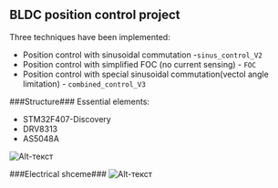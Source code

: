 ## BLDC position control project ##

Three techniques have been implemented:

 - Position control with sinusoidal commutation -`sinus_control_V2`
 - Position control with simplified FOC (no current sensing) - `FOC`
 - Position control with special sinusoidal commutation(vectol angle limitation) - `combined_control_V3`
  
###Structure###
Essential elements:

 - STM32F407-Discovery
 - DRV8313
 - AS5048A

![Alt-текст](https://github.com/ViktorAnchutin/BLDC_CONTROL/blob/master/graph/Structure.JPG?raw=true "Structural scheme")

###Electrical shceme###
![Alt-текст](https://github.com/ViktorAnchutin/BLDC_CONTROL/blob/master/graph/El.JPG?raw=true "Electrical scheme")
